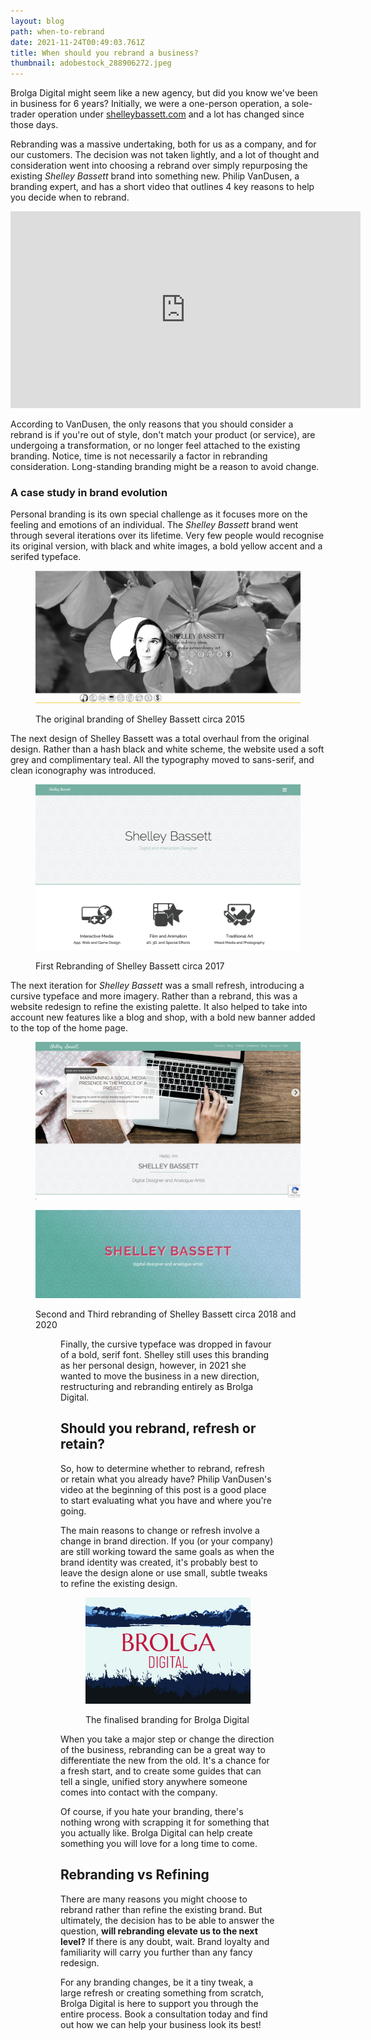 ```yaml
---
layout: blog
path: when-to-rebrand
date: 2021-11-24T00:49:03.761Z
title: When should you rebrand a business?
thumbnail: adobestock_288906272.jpeg
---
```

Brolga Digital might seem like a new agency, but did you know we've been in business for 6 years? Initially, we were a one-person operation, a sole-trader operation under [shelleybassett.com](https://www.shelleybassett.com/) and a lot has changed since those days.

Rebranding was a massive undertaking, both for us as a company, and for our customers. The decision was not taken lightly, and a lot of thought and consideration went into choosing a rebrand over simply repurposing the existing *Shelley Bassett* brand into something new. Philip VanDusen, a branding expert, and has a short video that outlines 4 key reasons to help you decide when to rebrand.

<iframe width="560" height="315" src="https://www.youtube.com/embed/XKfn17vVyRo" title="YouTube video player" frameborder="0" allow="accelerometer; autoplay; clipboard-write; encrypted-media; gyroscope; picture-in-picture" allowfullscreen></iframe>

According to VanDusen, the only reasons that you should consider a rebrand is if you're out of style, don't match your product (or service), are undergoing a transformation, or no longer feel attached to the existing branding. Notice, time is not necessarily a factor in rebranding consideration. Long-standing branding might be a reason to avoid change.

### A case study in brand evolution

Personal branding is its own special challenge as it focuses more on the feeling and emotions of an individual. The *Shelley Bassett* brand went through several iterations over its lifetime. Very few people would recognise its original version, with black and white images, a bold yellow accent and a serifed typeface.

<figure>

![The original website branding for Shelley Bassett](original-shelley-bassett-branding.png "The original website branding for Shelley Bassett")

<figcaption>The original branding of Shelley Bassett circa 2015</figcaption>
</figure>

The next design of Shelley Bassett was a total overhaul from the original design. Rather than a hash black and white scheme, the website used a soft grey and complimentary teal. All the typography moved to sans-serif, and clean iconography was introduced.

<figure>

![First Rebranding of Shelley Bassett](first-rebranding-of-shelley-bassett.png "First Rebranding of Shelley Bassett")

<figcaption>First Rebranding of Shelley Bassett circa 2017</figcaption>
</figure>

The next iteration for *Shelley Bassett* was a small refresh, introducing a cursive typeface and more imagery. Rather than a rebrand, this was a website redesign to refine the existing palette. It also helped to take into account new features like a blog and shop, with a bold new banner added to the top of the home page.

<figure>

![Second rebranding of Shelley Bassett](second-rebranding-of-shelley-bassett-1.png "Second rebranding of Shelley Bassett")

![Current Shelley Bassett Branding](header-jun-2020.jpg "Current Shelley Bassett Branding")

<figcaption>Second and Third rebranding of Shelley Bassett circa 2018 and 2020</figcaption>
<figure>

Finally, the cursive typeface was dropped in favour of a bold, serif font. Shelley still uses this branding as her personal design, however, in 2021 she wanted to move the business in a new direction, restructuring and rebranding entirely as Brolga Digital.

## Should you rebrand, refresh or retain?

So, how to determine whether to rebrand, refresh or retain what you already have? Philip VanDusen's video at the beginning of this post is a good place to start evaluating what you have and where you're going.

The main reasons to change or refresh involve a change in brand direction. If you (or your company) are still working toward the same goals as when the brand identity was created, it's probably best to leave the design alone or use small, subtle tweaks to refine the existing design.

<figure>

![Brolga Digital's Branding](artboard-1-100.jpg "Brolga Digital's Branding")

<figcaption>The finalised branding for Brolga Digital</figcaption>
</figure>

When you take a major step or change the direction of the business, rebranding can be a great way to differentiate the new from the old. It's a chance for a fresh start, and to create some guides that can tell a single, unified story anywhere someone comes into contact with the company.

Of course, if you hate your branding, there's nothing wrong with scrapping it for something that you actually like. Brolga Digital can help create something you will love for a long time to come.

## Rebranding vs Refining

There are many reasons you might choose to rebrand rather than refine the existing brand. But ultimately, the decision has to be able to answer the question, **will rebranding elevate us to the next level?** If there is any doubt, wait. Brand loyalty and familiarity will carry you further than any fancy redesign.

For any branding changes, be it a tiny tweak, a large refresh or creating something from scratch, Brolga Digital is here to support you through the entire process. Book a consultation today and find out how we can help your business look its best!